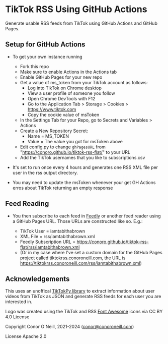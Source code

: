 # TikTok RSS Using GitHub Actions

Generate usable RSS feeds from TikTok using GitHub Actions and GitHub Pages.

## Setup for GitHub Actions
* To get your own instance running
    * Fork this repo
    * Make sure to enable Actions in the Actions tab
    * Enable GitHub Pages for your new repo
    * Get a value of ms_token from your TikTok account as follows:
        * Log into TikTok on Chrome desktop
        * View a user profile of someone you follow
        * Open Chrome DevTools with F12
        * Go to the Application Tab > Storage > Cookies > https://www.tiktok.com
        * Copy the cookie value of msToken
    * In the Settings Tab for your Repo, go to Secrets and Variables > Actions
    * Create a New Repository Secret:
        * Name = MS_TOKEN
        * Value = The value you got for msToken above 
    * Edit config.py to change `ghPagesURL` from "https://conoro.github.io/tiktok-rss-flat/" to your URL
    * Add the TikTok usernames that you like to subscriptions.csv

* It's set to run once every 4 hours and generates one RSS XML file per user in the rss output directory.
* You may need to update the msToken whenever your get GH Actions erros about TikTok returning an empty response

## Feed Reading
* You then subscribe to each feed in [Feedly](https://www.feedly.com) or another feed reader using a GitHub Pages URL. Those URLs are constructed like so. E.g.:

    * TikTok User = iamtabithabrown
    * XML File = rss/iamtabithabrown.xml
    * Feedly Subscription URL = https://conoro.github.io/tiktok-rss-flat/rss/iamtabithabrown.xml
    * (Or in my case where I've set a custom domain for the GitHub Pages project called tiktokrss.conoroneill.com, the URL is https://tiktokrss.conoroneill.com/rss/iamtabithabrown.xml)

## Acknowledgements
This uses an unoffical [TikTokPy library](https://github.com/davidteather/TikTok-Api) to extract information about user videos from TikTok as JSON and generate RSS feeds for each user you are interested in.

Logo was created using the TikTok and RSS [Font Awesome](https://fontawesome.com/license/free) icons via CC BY 4.0 License

Copyright Conor O'Neill, 2021-2024 (conor@conoroneill.com)

License Apache 2.0

